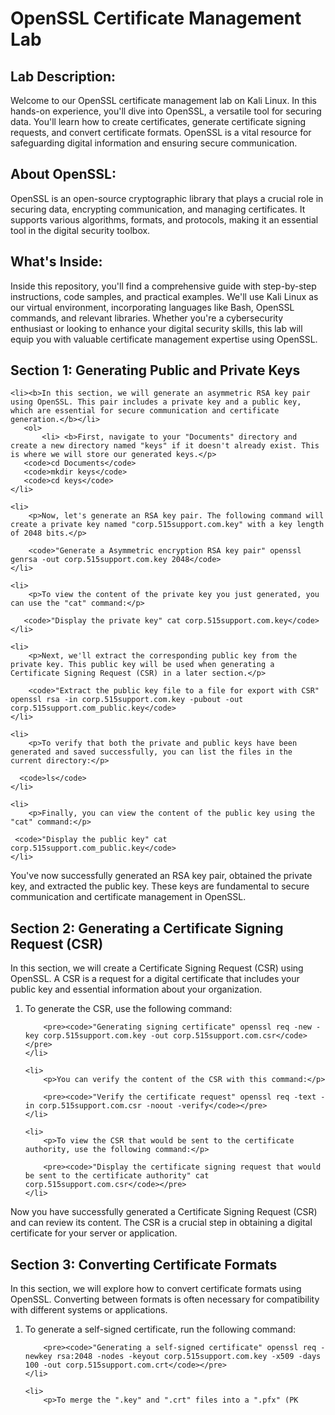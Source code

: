 <h1>OpenSSL Certificate Management Lab</h1>

<h2>Lab Description:</h2>
<p>Welcome to our OpenSSL certificate management lab on Kali Linux. In this hands-on experience, you'll dive into OpenSSL, a versatile tool for securing data. You'll learn how to create certificates, generate certificate signing requests, and convert certificate formats. OpenSSL is a vital resource for safeguarding digital information and ensuring secure communication.</p>

<h2>About OpenSSL:</h2>
<p>OpenSSL is an open-source cryptographic library that plays a crucial role in securing data, encrypting communication, and managing certificates. It supports various algorithms, formats, and protocols, making it an essential tool in the digital security toolbox.</p>

<h2>What's Inside:</h2>
<p>Inside this repository, you'll find a comprehensive guide with step-by-step instructions, code samples, and practical examples. We'll use Kali Linux as our virtual environment, incorporating languages like Bash, OpenSSL commands, and relevant libraries. Whether you're a cybersecurity enthusiast or looking to enhance your digital security skills, this lab will equip you with valuable certificate management expertise using OpenSSL.</p>






<h2>Section 1: Generating Public and Private Keys</h2>

    <li><b>In this section, we will generate an asymmetric RSA key pair using OpenSSL. This pair includes a private key and a public key, which are essential for secure communication and certificate generation.</b></li>
       <ol>
           <li> <b>First, navigate to your "Documents" directory and create a new directory named "keys" if it doesn't already exist. This is where we will store our generated keys.</p>
       <code>cd Documents</code>
       <code>mkdir keys</code>
       <code>cd keys</code>
    </li>

    <li>
        <p>Now, let's generate an RSA key pair. The following command will create a private key named "corp.515support.com.key" with a key length of 2048 bits.</p>

        <code>"Generate a Asymmetric encryption RSA key pair" openssl genrsa -out corp.515support.com.key 2048</code>
    </li>

    <li>
        <p>To view the content of the private key you just generated, you can use the "cat" command:</p>

       <code>"Display the private key" cat corp.515support.com.key</code>
    </li>

    <li>
        <p>Next, we'll extract the corresponding public key from the private key. This public key will be used when generating a Certificate Signing Request (CSR) in a later section.</p>

        <code>"Extract the public key file to a file for export with CSR" openssl rsa -in corp.515support.com.key -pubout -out corp.515support.com_public.key</code>
    </li>

    <li>
        <p>To verify that both the private and public keys have been generated and saved successfully, you can list the files in the current directory:</p>

      <code>ls</code>
    </li>

    <li>
        <p>Finally, you can view the content of the public key using the "cat" command:</p>

     <code>"Display the public key" cat corp.515support.com_public.key</code>
    </li>
</ol>

<p>You've now successfully generated an RSA key pair, obtained the private key, and extracted the public key. These keys are fundamental to secure communication and certificate management in OpenSSL.</p>







<h2>Section 2: Generating a Certificate Signing Request (CSR)</h2>
<p>In this section, we will create a Certificate Signing Request (CSR) using OpenSSL. A CSR is a request for a digital certificate that includes your public key and essential information about your organization.</p>

<ol>
    <li>
        <p>To generate the CSR, use the following command:</p>

        <pre><code>"Generating signing certificate" openssl req -new -key corp.515support.com.key -out corp.515support.com.csr</code></pre>
    </li>

    <li>
        <p>You can verify the content of the CSR with this command:</p>

        <pre><code>"Verify the certificate request" openssl req -text -in corp.515support.com.csr -noout -verify</code></pre>
    </li>

    <li>
        <p>To view the CSR that would be sent to the certificate authority, use the following command:</p>

        <pre><code>"Display the certificate signing request that would be sent to the certificate authority" cat corp.515support.com.csr</code></pre>
    </li>
</ol>

<p>Now you have successfully generated a Certificate Signing Request (CSR) and can review its content. The CSR is a crucial step in obtaining a digital certificate for your server or application.</p>





<h2>Section 3: Converting Certificate Formats</h2>
<p>In this section, we will explore how to convert certificate formats using OpenSSL. Converting between formats is often necessary for compatibility with different systems or applications.</p>

<ol>
    <li>
        <p>To generate a self-signed certificate, run the following command:</p>

        <pre><code>"Generating a self-signed certificate" openssl req -newkey rsa:2048 -nodes -keyout corp.515support.com.key -x509 -days 100 -out corp.515support.com.crt</code></pre>
    </li>

    <li>
        <p>To merge the ".key" and ".crt" files into a ".pfx" (PK


